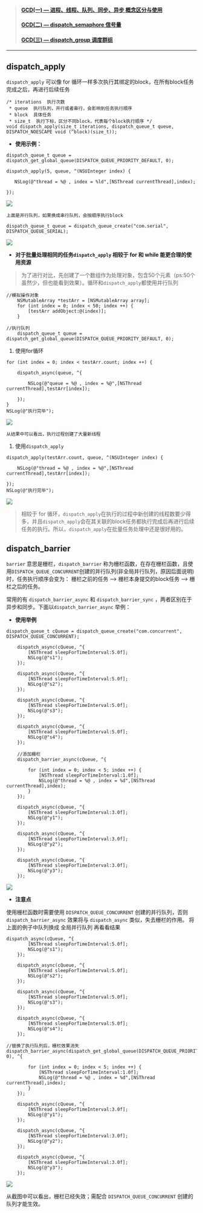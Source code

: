 > #### [GCD(一) — 进程、线程、队列、同步、异步 概念区分与使用](https://www.jianshu.com/p/a74c09f09a3b)
>#### [GCD(二) — dispatch_semaphore 信号量](https://www.jianshu.com/p/89d4e7c5b5cb)
>#### [GCD(三) — dispatch_group 调度群组](https://www.jianshu.com/p/f2c579afc068)

* * *

## **dispatch_apply**

`dispatch_apply` 可以像 for 循环一样多次执行其绑定的block，在所有block任务完成之后，再进行后续任务

```
/* iterations  执行次数
 * queue  执行队列，并行或者串行，会影响到任务执行顺序
 * block  具体任务
 * size_t  执行下标，区分不同block，代表每个block执行顺序 */
void dispatch_apply(size_t iterations, dispatch_queue_t queue, DISPATCH_NOESCAPE void (^block)(size_t));
```

*   **使用示例：**

```
dispatch_queue_t queue = dispatch_get_global_queue(DISPATCH_QUEUE_PRIORITY_DEFAULT, 0);

dispatch_apply(5, queue, ^(NSUInteger index) {

   NSLog(@"thread = %@ , index = %ld",[NSThread currentThread],index);

});
```

![](http://upload-images.jianshu.io/upload_images/2475558-40f37b251ba49e03?imageMogr2/auto-orient/strip%7CimageView2/2/w/1240)

    上面是并行队列，如果换成串行队列，会按顺序执行block

```
dispatch_queue_t queue = dispatch_queue_create("com.serial", DISPATCH_QUEUE_SERIAL);
```

![](http://upload-images.jianshu.io/upload_images/2475558-f4361745e2d88372?imageMogr2/auto-orient/strip%7CimageView2/2/w/1240)

*   **对于批量处理相同的任务`dispatch_apply` 相较于 for 和 while 能更合理的使用资源**

> 为了进行对比，先创建了一个数组作为处理对象，包含50个元素（ps:50个虽然少，但也能看到效果）。循环和`dispatch_apply`都使用并行队列

```
//模拟操作对象
    NSMutableArray *testArr = [NSMutableArray array];
    for (int index = 0; index < 50; index ++) {
        [testArr addObject:@(index)];
    }

//执行队列
    dispatch_queue_t queue = dispatch_get_global_queue(DISPATCH_QUEUE_PRIORITY_DEFAULT, 0);
```

1.  使用for循环

```
for (int index = 0; index < testArr.count; index ++) {

    dispatch_async(queue, ^{

        NSLog(@"queue = %@ , index = %@",[NSThread currentThread],testArr[index]);

    });
}
NSLog(@"执行完毕");
```

![](http://upload-images.jianshu.io/upload_images/2475558-591bf1d205611708?imageMogr2/auto-orient/strip%7CimageView2/2/w/1240)

    从结果中可以看出，执行过程创建了大量新线程

1.  使用`dispatch_apply`

```
dispatch_apply(testArr.count, queue, ^(NSUInteger index) {

    NSLog(@"thread = %@ , index = %@",[NSThread currentThread],testArr[index]);

});
NSLog(@"执行完毕");
```
![](http://upload-images.jianshu.io/upload_images/2475558-5bd4623e713c06c0?imageMogr2/auto-orient/strip%7CimageView2/2/w/1240)

> 相较于 for 循环，`dispatch_apply`在执行的过程中新创建的线程数要少得多，并且`dispatch_apply`会在其关联的block任务都执行完成后再进行后续任务的执行。所以，`dispatch_apply`在批量任务处理中还是很好用的。

## **dispatch_barrier**

`barrier` 意思是栅栏，`dispatch_barrier` 称为栅栏函数，在存在栅栏函数，且使用`DISPATCH_QUEUE_CONCURRENT`创建的并行队列(非全局并行队列，原因后面说明)时，任务执行顺序会变为： 栅栏之前的任务 —-> 栅栏本身提交的block任务 —-> 栅栏之后的任务。

常用的有 `dispatch_barrier_async` 和 `dispatch_barrier_sync` ，两者区别在于异步和同步。下面以`dispatch_barrier_async` 举例：

*   **使用举例**

```
dispatch_queue_t cQueue = dispatch_queue_create("com.concurrent", DISPATCH_QUEUE_CONCURRENT);

    dispatch_async(cQueue, ^{
        [NSThread sleepForTimeInterval:5.0f];
        NSLog(@"s1");
    });

    dispatch_async(cQueue, ^{
        [NSThread sleepForTimeInterval:5.0f];
        NSLog(@"s2");
    });

    dispatch_async(cQueue, ^{
        [NSThread sleepForTimeInterval:5.0f];
        NSLog(@"s3");
    });

    dispatch_async(cQueue, ^{
        [NSThread sleepForTimeInterval:5.0f];
        NSLog(@"s4");
    });

    //添加栅栏
    dispatch_barrier_async(cQueue, ^{

        for (int index = 0; index < 5; index ++) {
            [NSThread sleepForTimeInterval:1.0f];
            NSLog(@"thread = %@ , index = %d",[NSThread currentThread],index);
        }
    });

    dispatch_async(cQueue, ^{
        [NSThread sleepForTimeInterval:3.0f];
        NSLog(@"y1");
    });

    dispatch_async(cQueue, ^{
        [NSThread sleepForTimeInterval:3.0f];
        NSLog(@"y2");
    });

    dispatch_async(cQueue, ^{
        [NSThread sleepForTimeInterval:3.0f];
        NSLog(@"y3");
    });
```

![](http://upload-images.jianshu.io/upload_images/2475558-a76ba886ed930aed?imageMogr2/auto-orient/strip%7CimageView2/2/w/1240)

*   **注意点**

使用栅栏函数时需要使用 `DISPATCH_QUEUE_CONCURRENT` 创建的并行队列，否则 `dispatch_barrier_async` 效果将与 `dispatch_async` 类似，失去栅栏的作用。
将上面的例子中队列换成 全局并行队列 再看看结果

```
dispatch_async(cQueue, ^{
        [NSThread sleepForTimeInterval:5.0f];
        NSLog(@"s1");
    });

    dispatch_async(cQueue, ^{
        [NSThread sleepForTimeInterval:5.0f];
        NSLog(@"s2");
    });

    dispatch_async(cQueue, ^{
        [NSThread sleepForTimeInterval:5.0f];
        NSLog(@"s3");
    });

    dispatch_async(cQueue, ^{
        [NSThread sleepForTimeInterval:5.0f];
        NSLog(@"s4");
    });

//替换了执行队列后，栅栏效果消失    
dispatch_barrier_async(dispatch_get_global_queue(DISPATCH_QUEUE_PRIORITY_DEFAULT, 0), ^{

        for (int index = 0; index < 5; index ++) {
            [NSThread sleepForTimeInterval:1.0f];
            NSLog(@"thread = %@ , index = %d",[NSThread currentThread],index);
        }
    });

    dispatch_async(cQueue, ^{
        [NSThread sleepForTimeInterval:3.0f];
        NSLog(@"y1");
    });

    dispatch_async(cQueue, ^{
        [NSThread sleepForTimeInterval:3.0f];
        NSLog(@"y2");
    });

    dispatch_async(cQueue, ^{
        [NSThread sleepForTimeInterval:3.0f];
        NSLog(@"y3");
    });
```

![](http://upload-images.jianshu.io/upload_images/2475558-5922ecf91e31ba00?imageMogr2/auto-orient/strip%7CimageView2/2/w/1240)

从截图中可以看出，栅栏已经失效；需配合 `DISPATCH_QUEUE_CONCURRENT` 创建的队列才能生效。
